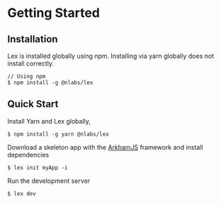 # Getting Started

## Installation

Lex is installed globally using npm. Installing via yarn globally does not install correctly.

```shell
// Using npm
$ npm install -g @nlabs/lex
```

## Quick Start

Install Yarn and Lex globally,

```shell
$ npm install -g yarn @nlabs/lex
```

Download a skeleton app with the [ArkhamJS](https://arkhamjs.io) framework and install dependencies

```shell
$ lex init myApp -i
```

Run the development server

```shell
$ lex dev
```
